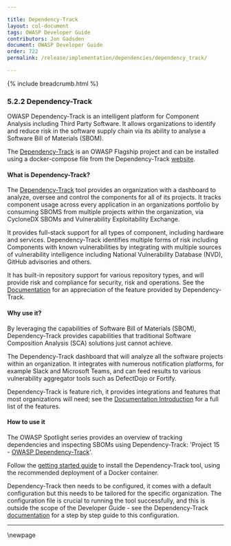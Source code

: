 ```yaml
---

title: Dependency-Track
layout: col-document
tags: OWASP Developer Guide
contributors: Jon Gadsden
document: OWASP Developer Guide
order: 722
permalink: /release/implementation/dependencies/dependency_track/

---
```


{% include breadcrumb.html %}

### 5.2.2 Dependency-Track

OWASP Dependency-Track is an intelligent platform for Component Analysis including Third Party Software.
It allows organizations to identify and reduce risk in the software supply chain
via its ability to analyse a Software Bill of Materials (SBOM).

The [Dependency-Track][deptrack-project] is an OWASP Flagship project
and can be installed using a docker-compose file from the Dependency-Track [website][deptrack].

#### What is Dependency-Track?

The [Dependency-Track][deptrack] tool provides an organization with a dashboard to analyze, oversee
and control the components for all of its projects.
It tracks component usage across every application in an organizations portfolio by consuming SBOMS
from multiple projects within the organization, via CycloneDX SBOMs and Vulnerability Exploitability Exchange.

It provides full-stack support for all types of component, including hardware and services.
Dependency-Track identifies multiple forms of risk including
Components with known vulnerabilities by integrating with multiple sources of vulnerability intelligence including
National Vulnerability Database (NVD), GitHub advisories and others.

It has built-in repository support for various repository types,
and will provide risk and compliance for security, risk and operations.
See the [Documentation][deptrack-docs] for an appreciation of the feature provided by Dependency-Track.

#### Why use it?

By leveraging the capabilities of Software Bill of Materials (SBOM), Dependency-Track provides capabilities
that traditional Software Composition Analysis (SCA) solutions just cannot achieve.

The Dependency-Track dashboard that will analyze all the software projects within an organization.
It integrates with numerous notification platforms, for example Slack and Microsoft Teams, and can feed results
to various vulnerability aggregator tools such as DefectDojo or Fortify.

Dependency-Track is feature rich, it provides integrations and features that most organizations will need;
see the [Documentation Introduction][deptrack-docs] for a full list of the features.

#### How to use it

The OWASP Spotlight series provides an overview of tracking dependencies and inspecting SBOMs using Dependency-Track:
'Project 15 - [OWASP Dependency-Track][spotlight15]'.

Follow the [getting started guide][deptrack-docs] to install the Dependency-Track tool,
using the recommended deployment of a Docker container.

Dependency-Track then needs to be configured, it comes with a default configuration but this needs to be tailored for
the specific organization. The configuration file is crucial to running the tool successfully,
and this is outside the scope of the Developer Guide - see the Dependency-Track [documentation][deptrack-docs]
for a step by step guide to this configuration.

----

[deptrack]: https://dependencytrack.org/
[deptrack-docs]: https://docs.dependencytrack.org/
[deptrack-project]: https://owasp.org/www-project-dependency-track/
[spotlight15]: https://youtu.be/irnZuLq4MDM

\newpage
